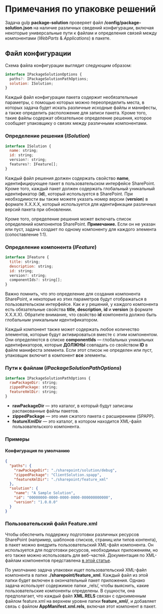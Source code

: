 # <a name="notes-on-solution-packaging"></a>Примечания по упаковке решений

Задача gulp **package-solution** проверяет файл **/config/package-solution.json** на наличие различных сведений конфигурации, включая некоторые универсальные пути к файлам и определения связей между компонентами (_WebParts_ & _Applications_) в пакете.

## <a name="configuration-file"></a>Файл конфигурации

Схема файла конфигурации выглядит следующим образом:

```javascript
interface IPackageSolutionOptions {
  paths?: IPackageSolutionPathOptions;
  solution: ISolution;
}
```

Каждый файл конфигурации пакета содержит необязательные параметры, с помощью которых можно переопределить места, в которых задача будет искать различные исходные файлы и манифесты, а также определить расположение для записи пакета. Кроме того, такие файлы содержат обязательное определение решения, которое сообщает упаковщику о связях между различными компонентами.

### <a name="solution-definition-isolution"></a>Определение решения (_ISolution_)

```javascript
interface ISolution {
  name: string;
  id: string;
  version?: string;
  features?: IFeature[];
}
```

Каждый файл решения должен содержать свойство **name**, идентифицирующее пакет в пользовательском интерфейсе SharePoint. Кроме того, каждый пакет должен содержать глобальный уникальный идентификатор (**id**), который используется в SharePoint. При необходимости вы также можете указать номер версии (**version**) в формате X.X.X.X, который используется для идентификации различных версий пакета при обновлении.

Кроме того, определение решения может включать список определений компонентов SharePoint. **Примечание.** Если он не указан или пуст, задача создает по одному компоненту для каждого элемента (сопоставление 1:1).

### <a name="feature-definition-ifeature"></a>Определение компонента (_IFeature_)

```javascript
interface IFeature {
  title: string;
  description: string;
  id: string;
  version?: string;
  componentIds?: string[];
}
```

Важно помнить, что это определение для создания компонента SharePoint, и некоторые из этих параметров будут отображаться в пользовательском интерфейсе. Как и у решений, у каждого компонента есть обязательные свойства **title**, **description**, **id** и **version** (в формате X.X.X.X). Обратите внимание, что свойство **id** компонента должно быть глобальным уникальным идентификатором.

Каждый компонент также может содержать любое количество элементов, которые будут активироваться вместе с этим компонентом. Они определяются в списке **componentIds** — глобальных уникальных идентификаторов, которые **ДОЛЖНЫ** совпадать со свойством **ID** в файле манифеста элемента. Если этот список не определен или пуст, упаковщик включит в компонент **все** элементы.

### <a name="file-paths-ipackagesolutionpathoptions"></a>Пути к файлам (_IPackageSolutionPathOptions_)

```javascript
interface IPackageSolutionPathOptions {
  rawPackageDir: string;
  zippedPackage: string;
  featureXmlDir: string;
}
```

* **rawPackageDir** — это каталог, в который будут записаны распакованные файлы пакетов.
* **zippedPackage** — это имя сжатого пакета с расширением (SPAPP).
* **featureXmlDir** — это каталог, в котором находится XML-файл пользовательского компонента.

### <a name="examples"></a>Примеры

#### <a name="default-configuration"></a>Конфигурация по умолчанию

```json
{
  "paths": {
    "rawPackageDir": "./sharepoint/solution/debug",
    "zippedPackage": "ClientSolution.spapp",
    "featureXmlDir": "./sharepoint/feature_xml"
  },
  "solution": {
    "name": "A Sample Solution",
    "id": "00000000-0000-0000-0000-000000000000",
    "version": "1.0.0.0"
  }
}
```

### <a name="custom-featurexml"></a>Пользовательский файл Feature.xml

Чтобы обеспечить поддержку подготовки различных ресурсов SharePoint (например, шаблонов списков, страниц или типов контента), в пакет можно внедрить пользовательский XML-файл компонента. Он используется для подготовки ресурсов, необходимых приложениям, но его также можно использовать для веб-частей. Документация по XML-файлам компонентов представлена [в этой статье](https://msdn.microsoft.com/ru-ru/library/office/ms475601.aspx?f=255&MSPPError=-2147217396).

По умолчанию задача упаковки ищет пользовательский XML-файл компонента в папке **./sharepoint/feature_xml**. Каждый файл из этой папки будет включен в окончательный пакет приложения. Однако задача использует содержимое папки _rels/, чтобы выяснить, какие пользовательские компоненты определены. В сущности, она предполагает, что каждый файл **XML.RELS** связан с одноименным файлом feature.xml на верхнем уровне папки **feature_xml/**, и добавляет связь с файлом **AppManifest.xml.rels**, включая этот компонент в пакет.